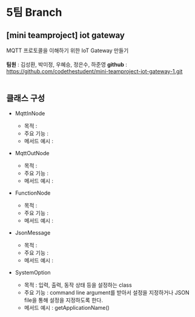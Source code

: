 # 5팀 Branch

## [mini teamproject] iot gateway
MQTT 프로토콜을 이해하기 위한 IoT Gateway 만들기
<br><br>
<b>팀원</b> : 김성환, 박미정, 우혜승, 정은수, 하준영
<b>github</b> : https://github.com/codethestudent/mini-teamproject-iot-gateway-1.git
<br><br>
## 클래스 구성
- MqttInNode
  * 목적 : 
  * 주요 기능 : 
  * 메서드 예시 :
    
- MqttOutNode
  * 목적 : 
  * 주요 기능 : 
  * 메서드 예시 :
    
- FunctionNode
  * 목적 : 
  * 주요 기능 : 
  * 메서드 예시 :
    
- JsonMessage
  * 목적 : 
  * 주요 기능 : 
  * 메서드 예시 :
    
- SystemOption
  * 목적 : 입력, 출력, 동작 상태 등을 설정하는 class
  * 주요 기능 : command line argument를 받아서 설정을 지정하거나 JSON file을 통해 설정을 지정하도록 한다.
  * 메서드 예시 : getApplicationName()
